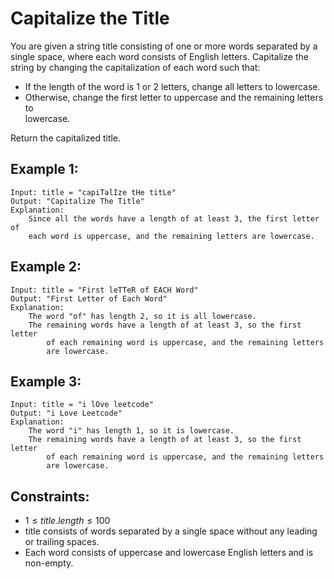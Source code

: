 # Capitalize the Title

You are given a string title consisting of one or more words separated by a  
single space, where each word consists of English letters. Capitalize the  
string by changing the capitalization of each word such that:

* If the length of the word is 1 or 2 letters, change all letters to lowercase.
* Otherwise, change the first letter to uppercase and the remaining letters to  
lowercase.

Return the capitalized title.

 

## Example 1:

    Input: title = "capiTalIze tHe titLe"
    Output: "Capitalize The Title"
    Explanation:
        Since all the words have a length of at least 3, the first letter of 
        each word is uppercase, and the remaining letters are lowercase.
        
## Example 2:

    Input: title = "First leTTeR of EACH Word"
    Output: "First Letter of Each Word"
    Explanation:
        The word "of" has length 2, so it is all lowercase.
        The remaining words have a length of at least 3, so the first letter 
            of each remaining word is uppercase, and the remaining letters 
            are lowercase.

## Example 3:

    Input: title = "i lOve leetcode"
    Output: "i Love Leetcode"
    Explanation:
        The word "i" has length 1, so it is lowercase.
        The remaining words have a length of at least 3, so the first letter 
            of each remaining word is uppercase, and the remaining letters 
            are lowercase.

 

## Constraints:

* $1 \le title.length \le 100$
* title consists of words separated by a single space without any leading  
    or trailing spaces.
* Each word consists of uppercase and lowercase English letters and is  
non-empty.

